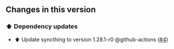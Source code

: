 ## Changes in this version

### ⬆️ Dependency updates

- ⬆️ Update syncthing to version 1.28.1-r0 @github-actions ([#4](https://github.com/Poeschl-HomeAssistant-Addons/syncthing/pull/4))
